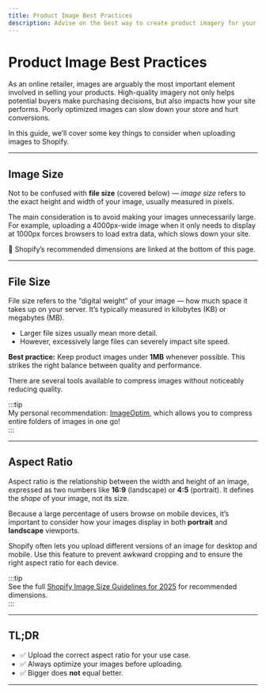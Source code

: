 ```yaml
---
title: Product Image Best Practices
description: Advise on the best way to create product imagery for your store.
---
```


# Product Image Best Practices  

As an online retailer, images are arguably the most important element involved in selling your products. High-quality imagery not only helps potential buyers make purchasing decisions, but also impacts how your site performs. Poorly optimized images can slow down your store and hurt conversions.  

In this guide, we’ll cover some key things to consider when uploading images to Shopify.  

---

## Image Size  

Not to be confused with **file size** (covered below) — *image size* refers to the exact height and width of your image, usually measured in pixels.  

The main consideration is to avoid making your images unnecessarily large. For example, uploading a 4000px-wide image when it only needs to display at 1000px forces browsers to load extra data, which slows down your site.  

🔮 Shopify’s recommended dimensions are linked at the bottom of this page.  

---

## File Size  

File size refers to the “digital weight” of your image — how much space it takes up on your server. It’s typically measured in kilobytes (KB) or megabytes (MB).  

- Larger file sizes usually mean more detail.  
- However, excessively large files can severely impact site speed.  

**Best practice:** Keep product images under **1MB** whenever possible. This strikes the right balance between quality and performance.  

There are several tools available to compress images without noticeably reducing quality.  

:::tip  
My personal recommendation: [ImageOptim](https://imageoptim.com/mac), which allows you to compress entire folders of images in one go!  
:::  

---

## Aspect Ratio  

Aspect ratio is the relationship between the width and height of an image, expressed as two numbers like **16:9** (landscape) or **4:5** (portrait). It defines the *shape* of your image, not its size.  

Because a large percentage of users browse on mobile devices, it’s important to consider how your images display in both **portrait** and **landscape** viewports.  

Shopify often lets you upload different versions of an image for desktop and mobile. Use this feature to prevent awkward cropping and to ensure the right aspect ratio for each device.  

:::tip  
See the full [Shopify Image Size Guidelines for 2025](https://www.shopify.com/blog/image-sizes) for recommended dimensions.  
:::  

---

## TL;DR  

- ✅ Upload the correct aspect ratio for your use case.  
- ✅ Always optimize your images before uploading.  
- ✅ Bigger does **not** equal better.  

---
